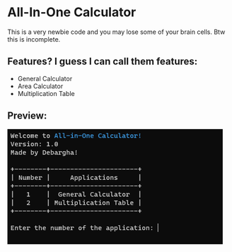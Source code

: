 # All-In-One Calculator
This is a very newbie code and you may lose some of your brain cells. Btw this is incomplete.

## Features? I guess I can call them features:
- General Calculator
- Area Calculator
- Multiplication Table

## Preview:
![Preview img](image_2022-07-16_215814985.png "Preview")
